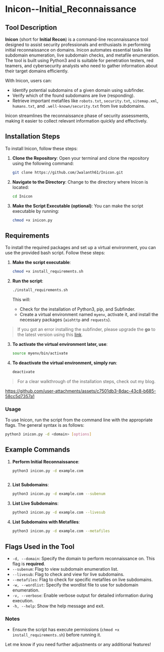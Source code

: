 # Inicon--Initial_Reconnaissance

## Tool Description

**Inicon** (short for **Initial Recon**) is a command-line reconnaissance tool designed to assist security professionals and enthusiasts in performing initial reconnaissance on domains. Inicon automates essential tasks like subdomain enumeration, live subdomain checks, and metafile enumeration. The tool is built using Python3 and is suitable for penetration testers, red teamers, and cybersecurity analysts who need to gather information about their target domains efficiently.

With Inicon, users can:
- Identify potential subdomains of a given domain using subfinder.
- Verify which of the found subdomains are live (responding).
- Retrieve important metafiles like `robots.txt`, `security.txt`, `sitemap.xml`, `humans.txt`, and `.well-known/security.txt` from live subdomains.

Inicon streamlines the reconnaissance phase of security assessments, making it easier to collect relevant information quickly and effectively.

## Installation Steps

To install Inicon, follow these steps:

1. **Clone the Repository**:
   Open your terminal and clone the repository using the following command:
   
   ```bash
   git clone https://github.com/Jwalanth61/Inicon.git
   
2. **Navigate to the Directory**: Change to the directory where Inicon is located:
   
    ```bash
   cd Inicon
    
3. **Make the Script Executable (optional)**: You can make the script executable by running:
   
   ```bash
   chmod +x inicon.py

## Requirements

To install the required packages and set up a virtual environment, you can use the provided bash script. Follow these steps:

1. **Make the script executable**:
 
   ```bash
   chmod +x install_requirements.sh
   
2. **Run the script**:

   ```bash
   ./install_requirements.sh
   ```
   This will:
   - Check for the installation of Python3, pip, and Subfinder.
   - Create a virtual environment named `myenv`, activate it, and install the necessary packages (`aiohttp` and `requests`).
> If you got an error installing the subfinder, please upgrade the **go** to the latest version using this [link](https://go.dev/doc/install).
   
3. **To activate the virtual environment later, use**:
   ```bash
   source myenv/bin/activate

4. **To deactivate the virtual environment, simply run**:

   ```bash
   deactivate
> For a clear walkthrough of the installation steps, check out my blog.




https://github.com/user-attachments/assets/c7501db3-8dac-43c8-b685-58cc5d7357a1


### Usage

To use Inicon, run the script from the command line with the appropriate flags. The general syntax is as follows:
  
   ```bash
   python3 inicon.py -d <domain> [options]
   ```

## Example Commands

   1. **Perform Initial Reconnaissance**:
  
      ```bash
      python3 inicon.py -d example.com
   
   2. **List Subdomains**:

      ```bash
      python3 inicon.py -d example.com --subenum
      
   3. **List Live Subdomains**:

       ```bash
      python3 inicon.py -d example.com --livesub
       
   4. **List Subdomains with Metafiles**:

       ```bash
      python3 inicon.py -d example.com --metafiles

## Flags Used in the Tool

- `-d, --domain`: Specify the domain to perform reconnaissance on. This flag is **required**.
- `--subenum`: Flag to view subdomain enumeration list.
- `--livesub`: Flag to check and view for live subdomains.
- `--metafiles`: Flag to check for specific metafiles on live subdomains.
- `-w, --wordlist`: Specify the wordlist file to use for subdomain enumeration.
- `-v, --verbose`: Enable verbose output for detailed information during execution.
- `-h, --help`: Show the help message and exit.


### Notes

- Ensure the script has execute permissions (`chmod +x install_requirements.sh`) before running it.

Let me know if you need further adjustments or any additional features!
